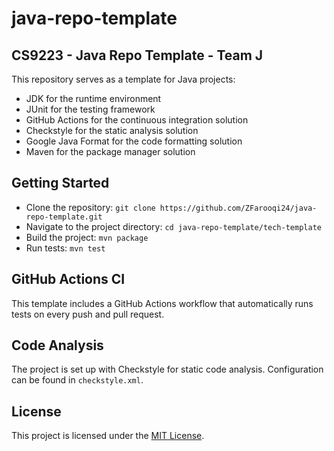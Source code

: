 # java-repo-template
## CS9223 - Java Repo Template - Team J

This repository serves as a template for Java projects:
- JDK for the runtime environment
- JUnit for the testing framework
- GitHub Actions for the continuous integration solution 
- Checkstyle for the static analysis solution
- Google Java Format for the code formatting solution
- Maven for the package manager solution

## Getting Started

- Clone the repository: `git clone https://github.com/ZFarooqi24/java-repo-template.git`
- Navigate to the project directory: `cd java-repo-template/tech-template`
- Build the project: `mvn package`
- Run tests: `mvn test`

## GitHub Actions CI

This template includes a GitHub Actions workflow that automatically runs tests on every push and pull request.

## Code Analysis

The project is set up with Checkstyle for static code analysis. Configuration can be found in `checkstyle.xml`.

## License

This project is licensed under the [MIT License](LICENSE). 

